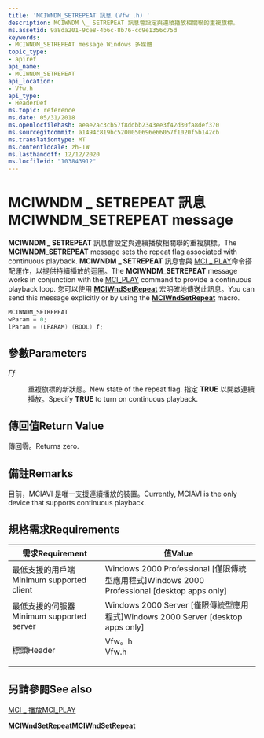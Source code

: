 ```yaml
---
title: 'MCIWNDM_SETREPEAT 訊息 (Vfw .h) '
description: MCIWNDM \_ SETREPEAT 訊息會設定與連續播放相關聯的重複旗標。
ms.assetid: 9a8da201-9ce8-4b6c-8b76-cd9e1356c75d
keywords:
- MCIWNDM_SETREPEAT message Windows 多媒體
topic_type:
- apiref
api_name:
- MCIWNDM_SETREPEAT
api_location:
- Vfw.h
api_type:
- HeaderDef
ms.topic: reference
ms.date: 05/31/2018
ms.openlocfilehash: aeae2ac3cb57f8ddbb2343ee3f42d30fa8def370
ms.sourcegitcommit: a1494c819bc5200050696e66057f1020f5b142cb
ms.translationtype: MT
ms.contentlocale: zh-TW
ms.lasthandoff: 12/12/2020
ms.locfileid: "103843912"
---
```

# <a name="mciwndm_setrepeat-message"></a><span data-ttu-id="b7eeb-104">MCIWNDM \_ SETREPEAT 訊息</span><span class="sxs-lookup"><span data-stu-id="b7eeb-104">MCIWNDM\_SETREPEAT message</span></span>

<span data-ttu-id="b7eeb-105">**MCIWNDM \_ SETREPEAT** 訊息會設定與連續播放相關聯的重複旗標。</span><span class="sxs-lookup"><span data-stu-id="b7eeb-105">The **MCIWNDM\_SETREPEAT** message sets the repeat flag associated with continuous playback.</span></span> <span data-ttu-id="b7eeb-106">**MCIWNDM \_ SETREPEAT** 訊息會與 [MCI \_ PLAY](mci-play.md)命令搭配運作，以提供持續播放的迴圈。</span><span class="sxs-lookup"><span data-stu-id="b7eeb-106">The **MCIWNDM\_SETREPEAT** message works in conjunction with the [MCI\_PLAY](mci-play.md) command to provide a continuous playback loop.</span></span> <span data-ttu-id="b7eeb-107">您可以使用 [**MCIWndSetRepeat**](/windows/desktop/api/Vfw/nf-vfw-mciwndsetrepeat) 宏明確地傳送此訊息。</span><span class="sxs-lookup"><span data-stu-id="b7eeb-107">You can send this message explicitly or by using the [**MCIWndSetRepeat**](/windows/desktop/api/Vfw/nf-vfw-mciwndsetrepeat) macro.</span></span>


```C++
MCIWNDM_SETREPEAT 
wParam = 0; 
lParam = (LPARAM) (BOOL) f; 
```



## <a name="parameters"></a><span data-ttu-id="b7eeb-108">參數</span><span class="sxs-lookup"><span data-stu-id="b7eeb-108">Parameters</span></span>

<dl> <dt>

<span data-ttu-id="b7eeb-109"><span id="f"></span><span id="F"></span>*F*</span><span class="sxs-lookup"><span data-stu-id="b7eeb-109"><span id="f"></span><span id="F"></span>*f*</span></span>
</dt> <dd>

<span data-ttu-id="b7eeb-110">重複旗標的新狀態。</span><span class="sxs-lookup"><span data-stu-id="b7eeb-110">New state of the repeat flag.</span></span> <span data-ttu-id="b7eeb-111">指定 **TRUE** 以開啟連續播放。</span><span class="sxs-lookup"><span data-stu-id="b7eeb-111">Specify **TRUE** to turn on continuous playback.</span></span>

</dd> </dl>

## <a name="return-value"></a><span data-ttu-id="b7eeb-112">傳回值</span><span class="sxs-lookup"><span data-stu-id="b7eeb-112">Return Value</span></span>

<span data-ttu-id="b7eeb-113">傳回零。</span><span class="sxs-lookup"><span data-stu-id="b7eeb-113">Returns zero.</span></span>

## <a name="remarks"></a><span data-ttu-id="b7eeb-114">備註</span><span class="sxs-lookup"><span data-stu-id="b7eeb-114">Remarks</span></span>

<span data-ttu-id="b7eeb-115">目前，MCIAVI 是唯一支援連續播放的裝置。</span><span class="sxs-lookup"><span data-stu-id="b7eeb-115">Currently, MCIAVI is the only device that supports continuous playback.</span></span>

## <a name="requirements"></a><span data-ttu-id="b7eeb-116">規格需求</span><span class="sxs-lookup"><span data-stu-id="b7eeb-116">Requirements</span></span>



| <span data-ttu-id="b7eeb-117">需求</span><span class="sxs-lookup"><span data-stu-id="b7eeb-117">Requirement</span></span> | <span data-ttu-id="b7eeb-118">值</span><span class="sxs-lookup"><span data-stu-id="b7eeb-118">Value</span></span> |
|-------------------------------------|----------------------------------------------------------------------------------|
| <span data-ttu-id="b7eeb-119">最低支援的用戶端</span><span class="sxs-lookup"><span data-stu-id="b7eeb-119">Minimum supported client</span></span><br/> | <span data-ttu-id="b7eeb-120">Windows 2000 Professional \[僅限傳統型應用程式\]</span><span class="sxs-lookup"><span data-stu-id="b7eeb-120">Windows 2000 Professional \[desktop apps only\]</span></span><br/>                       |
| <span data-ttu-id="b7eeb-121">最低支援的伺服器</span><span class="sxs-lookup"><span data-stu-id="b7eeb-121">Minimum supported server</span></span><br/> | <span data-ttu-id="b7eeb-122">Windows 2000 Server \[僅限傳統型應用程式\]</span><span class="sxs-lookup"><span data-stu-id="b7eeb-122">Windows 2000 Server \[desktop apps only\]</span></span><br/>                             |
| <span data-ttu-id="b7eeb-123">標頭</span><span class="sxs-lookup"><span data-stu-id="b7eeb-123">Header</span></span><br/>                   | <dl> <span data-ttu-id="b7eeb-124"><dt>Vfw。h</dt></span><span class="sxs-lookup"><span data-stu-id="b7eeb-124"><dt>Vfw.h</dt></span></span> </dl> |



## <a name="see-also"></a><span data-ttu-id="b7eeb-125">另請參閱</span><span class="sxs-lookup"><span data-stu-id="b7eeb-125">See also</span></span>

<dl> <dt>

[<span data-ttu-id="b7eeb-126">MCI \_ 播放</span><span class="sxs-lookup"><span data-stu-id="b7eeb-126">MCI\_PLAY</span></span>](mci-play.md)
</dt> <dt>

[<span data-ttu-id="b7eeb-127">**MCIWndSetRepeat**</span><span class="sxs-lookup"><span data-stu-id="b7eeb-127">**MCIWndSetRepeat**</span></span>](/windows/desktop/api/Vfw/nf-vfw-mciwndsetrepeat)
</dt> </dl>

 

 





